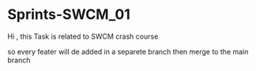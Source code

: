 # Sprints-SWCM_01
Hi , this Task is related to SWCM crash course

so every feater will de added in a separete branch then merge to the main branch 
